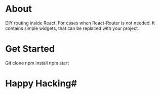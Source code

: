 # About

DIY routing inside React. For cases when React-Router is not needed. It contains simple widgets, that can be replaced with your project.

# Get Started

Git clone
npm install
npm start

# Happy Hacking#
